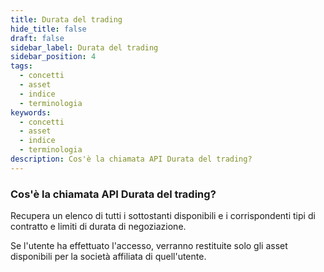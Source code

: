 ```yaml
---
title: Durata del trading
hide_title: false
draft: false
sidebar_label: Durata del trading
sidebar_position: 4
tags:
  - concetti
  - asset
  - indice
  - terminologia
keywords:
  - concetti
  - asset
  - indice
  - terminologia
description: Cos'è la chiamata API Durata del trading?
---
```


### Cos'è la chiamata API Durata del trading?

Recupera un elenco di tutti i sottostanti disponibili e i corrispondenti tipi di contratto e limiti di durata di negoziazione.

Se l'utente ha effettuato l'accesso, verranno restituite solo gli asset disponibili per la società affiliata di quell'utente.
